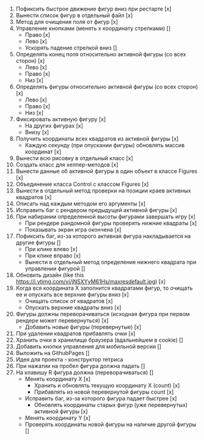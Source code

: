 1. Пофиксить быстрое движение фигур вниз при рестарте [x]
2. Вынести список фигур в отдельный файл [x]
3. Метод для очищения поля от фигур [x]
4. Управление кнопками (менять x координату стрелками) []
    - Право [x]
    - Лево [x]
    - Ускорять падение стрелкой вниз []
5. Определять конец поля относительно активной фигуры (со всех сторон) [x]
    - Лево [x]
    - Право [x]
    - Низ [x]
6. Определять фигуры относительно активной фигуры (со всех сторон) [x]
    - Лево [x]
    - Право [x]
    - Низ [x]
7. Фиксировать активную фигуру [x]
    - На других фигурах [x]
    - Внизу [x]
8. Получить координаты всех квадратов из активной фигуры [x]
    - Каждую секунду (при опускании фигуры) обновлять массив координат [x]
9. Вынести всю рисовку в отдельный класс [x]
10. Создать класс для хелпер-методов [x]
11. Вынести данные об активной фигуры в один объект в классе Figures [x]
12. Объединение класса Control с классом Figures [x]
13. Вынести в отдельный метод проверки на позиции краев активных квадратов [x]
14. Описать над каждым методом его аргументы [x]
15. Исправить баг с рендером предыдущей активной фигуры [x]
16. При набирании определенной высоты фигурами завершать игру [x]
    - При рендере рандомной фигуры проверять нижние квадраты [x]
    - Показывать экран игра окончена [x]
17. Пофиксить баг, из-за которого активная фигура накладывается на другие фигуры []
    - При клике влево [x]
    - При клике вправо [x]
    - Вынести в отдельный метод определение нижнего квадрата при управлении фигурой []
18. Обновить дизайн (like this https://i.ytimg.com/vi/jNSXYyM61Hs/maxresdefault.jpg) [x]
19. Когда вся координата X заполнится квадратами фигур, то очищать ее и опускать все верхние фигуры вниз [x]
    - Очищать список от квадратов [x]
    - Опускать верхние квадраты вниз [x]
20. Фигуры должны переворачиваться (исходная фигура при первом рендере может перевернуться) [x]
    - Добавить новые фигуры (перевернутые) [x]
21. При удалении квадратов прибавлять очки [x]
22. Хранить очки в хранилище браузера (вдальнейшем в cookie) []
23. Добавить кнопки управления для мобильной версии []
24. Выложить на GithubPages []
25. Идея для проекта - конструктор тетриса
26. При нажатии на пробел фигура должна падать []
27. На клавишу R фигура должна (переворачиваться) []
    - Менять координату X [x]
        - Хранить и обновлять текущую координату X (count) [x]
        - Прибавлять из новой перевернутой фигуры count [x]
    - Исправить баг, из-за которого фигура падает быстрее [x]
        - Обновлять координаты старых фигур (уже перевернутых) активной фигуры [x]
    - Менять координату Y [x]
    - Проверять координаты новой фигуры на наличие другой фигуры []

